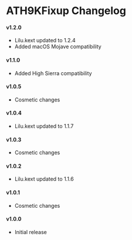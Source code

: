 ATH9KFixup Changelog
====================

#### v1.2.0
- Lilu.kext updated to 1.2.4
- Added macOS Mojave compatibility

#### v1.1.0
- Added High Sierra compatibility

#### v1.0.5
- Cosmetic changes

#### v1.0.4
- Lilu.kext updated to 1.1.7

#### v1.0.3
- Cosmetic changes

#### v1.0.2
- Lilu.kext updated to 1.1.6

#### v1.0.1
- Cosmetic changes

#### v1.0.0
- Initial release
